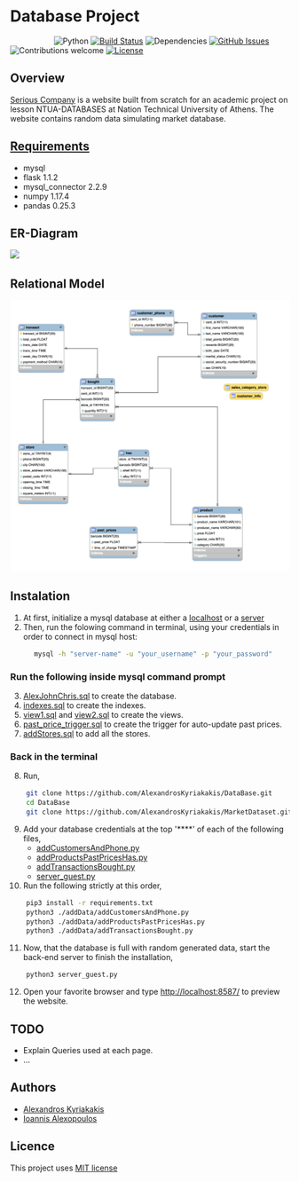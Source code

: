 # Database Project
&nbsp;&nbsp;&nbsp;&nbsp;&nbsp;&nbsp;&nbsp;&nbsp;&nbsp;&nbsp;&nbsp;&nbsp;&nbsp;&nbsp;&nbsp;&nbsp;&nbsp;&nbsp;&nbsp;
![Python](https://img.shields.io/badge/python-v3.6+-blue.svg)
[![Build Status](https://travis-ci.org/anfederico/Clairvoyant.svg?branch=master)](https://travis-ci.org/anfederico/Clairvoyant)
![Dependencies](https://img.shields.io/badge/dependencies-up%20to%20date-brightgreen.svg)
[![GitHub Issues](https://img.shields.io/github/issues/anfederico/Clairvoyant.svg)](https://github.com/anfederico/Clairvoyant/issues)
![Contributions welcome](https://img.shields.io/badge/contributions-welcome-orange.svg)
[![License](https://img.shields.io/badge/license-MIT-blue.svg)](https://opensource.org/licenses/MIT)

## Overview
[Serious Company](http://ec2-3-23-63-204.us-east-2.compute.amazonaws.com:8587/) is a website built from scratch for an academic project on lesson NTUA-DATABASES at Nation Technical University of Athens. The website contains random data simulating market database.

## [Requirements](https://github.com/AlexandrosKyriakakis/DataBase/blob/master/requirements.txt)
- mysql
- flask 1.1.2
- mysql_connector 2.2.9
- numpy 1.17.4
- pandas 0.25.3

## ER-Diagram
 ![](https://github.com/AlexandrosKyriakakis/DataBase/blob/master/img/er-diagram.png)

## Relational Model
![](https://github.com/AlexandrosKyriakakis/DataBase/blob/master/img/relationalModel.png)

## Instalation 

1. At first, initialize a mysql database at either a [localhost](https://dev.mysql.com/doc/mysql-getting-started/en/) or a [server](https://aws.amazon.com/rds/)
2. Then, run the folowing command in terminal, using your credentials in order to connect in mysql host:
```bash
	  mysql -h "server-name" -u "your_username" -p "your_password"
```
### Run the following inside mysql command prompt
3. [AlexJohnChris.sql](https://github.com/AlexandrosKyriakakis/DataBase/blob/master/sql/AlexJohnChris.sql) to create the database.
4. [indexes.sql](https://github.com/AlexandrosKyriakakis/DataBase/blob/master/sql/indexes.sql) to create the indexes.
5. [view1.sql](https://github.com/AlexandrosKyriakakis/DataBase/blob/master/sql/view1.sql) and [view2.sql](https://github.com/AlexandrosKyriakakis/DataBase/blob/master/sql/view2.sql) to create the views.
6. [past_price_trigger.sql](https://github.com/AlexandrosKyriakakis/DataBase/blob/master/sql/past_price_trigger.sql) to create the trigger for auto-update past prices.
7. [addStores.sql](https://github.com/AlexandrosKyriakakis/DataBase/blob/master/sql/addStores.sql) to add all the stores.
### Back in the terminal
8. Run,
```bash 
	git clone https://github.com/AlexandrosKyriakakis/DataBase.git 
	cd DataBase
	git clone https://github.com/AlexandrosKyriakakis/MarketDataset.git 
```
9. Add your database credentials at the top '\*\*\*\*' of each of the following files,
	- [addCustomersAndPhone.py](https://github.com/AlexandrosKyriakakis/DataBase/blob/master/addData/addCustomersAndPhone.py)
	- [addProductsPastPricesHas.py](https://github.com/AlexandrosKyriakakis/DataBase/blob/master/addData/addProductsPastPricesHas.py)
	- [addTransactionsBought.py](https://github.com/AlexandrosKyriakakis/DataBase/blob/master/addData/addTransactionsBought.py)
	- [server_guest.py](https://github.com/AlexandrosKyriakakis/DataBase/blob/master/server_guest.py)
10. Run the following strictly at this order,
```bash 
	pip3 install -r requirements.txt
	python3 ./addData/addCustomersAndPhone.py
	python3 ./addData/addProductsPastPricesHas.py
	python3 ./addData/addTransactionsBought.py
```
11. Now, that the database is full with random generated data, start the back-end server to finish the installation,
```bash
	python3 server_guest.py
```
12. Open your favorite browser and type <http://localhost:8587/> to preview the website.

## TODO
- Explain Queries used at each page.
- ...

## Authors
- [Alexandros Kyriakakis](https://github.com/AlexandrosKyriakakis)
- [Ioannis Alexopoulos](https://github.com/galexo)

## Licence
This project uses [MIT license](https://github.com/AlexandrosKyriakakis/DataBase/blob/master/LICENCE)

